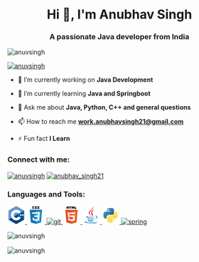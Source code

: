 

<h1 align="center">Hi 👋, I'm Anubhav Singh</h1>
<h3 align="center">A passionate Java developer from India</h3>

<p align="left"> <img src="https://komarev.com/ghpvc/?username=anuvsingh&label=Profile%20views&color=0e75b6&style=flat" alt="anuvsingh" /> </p>

<p align="left"> <a href="https://github.com/ryo-ma/github-profile-trophy"><img src="https://github-profile-trophy.vercel.app/?username=anuvsingh" alt="anuvsingh" /></a> </p>

- 🔭 I’m currently working on **Java Development**

- 🌱 I’m currently learning **Java and Springboot**

- 💬 Ask me about **Java, Python, C++ and general questions**

- 📫 How to reach me **work.anubhavsingh21@gmail.com**

- ⚡ Fun fact **I Learn**

<h3 align="left">Connect with me:</h3>
<p align="left">
<a href="https://twitter.com/anuvsingh" target="blank"><img align="center" src="https://raw.githubusercontent.com/rahuldkjain/github-profile-readme-generator/master/src/images/icons/Social/twitter.svg" alt="anuvsingh" height="30" width="40" /></a>
<a href="https://www.leetcode.com/anubhav_singh21" target="blank"><img align="center" src="https://raw.githubusercontent.com/rahuldkjain/github-profile-readme-generator/master/src/images/icons/Social/leet-code.svg" alt="anubhav_singh21" height="30" width="40" /></a>
</p>

<h3 align="left">Languages and Tools:</h3>
<p align="left"> <a href="https://www.w3schools.com/cpp/" target="_blank" rel="noreferrer"> <img src="https://raw.githubusercontent.com/devicons/devicon/master/icons/cplusplus/cplusplus-original.svg" alt="cplusplus" width="40" height="40"/> </a> <a href="https://www.w3schools.com/css/" target="_blank" rel="noreferrer"> <img src="https://raw.githubusercontent.com/devicons/devicon/master/icons/css3/css3-original-wordmark.svg" alt="css3" width="40" height="40"/> </a> <a href="https://git-scm.com/" target="_blank" rel="noreferrer"> <img src="https://www.vectorlogo.zone/logos/git-scm/git-scm-icon.svg" alt="git" width="40" height="40"/> </a> <a href="https://www.w3.org/html/" target="_blank" rel="noreferrer"> <img src="https://raw.githubusercontent.com/devicons/devicon/master/icons/html5/html5-original-wordmark.svg" alt="html5" width="40" height="40"/> </a> <a href="https://www.java.com" target="_blank" rel="noreferrer"> <img src="https://raw.githubusercontent.com/devicons/devicon/master/icons/java/java-original.svg" alt="java" width="40" height="40"/> </a> <a href="https://www.python.org" target="_blank" rel="noreferrer"> <img src="https://raw.githubusercontent.com/devicons/devicon/master/icons/python/python-original.svg" alt="python" width="40" height="40"/> </a> <a href="https://spring.io/" target="_blank" rel="noreferrer"> <img src="https://www.vectorlogo.zone/logos/springio/springio-icon.svg" alt="spring" width="40" height="40"/> </a> </p>

<p><img align="center" src="https://github-readme-stats.vercel.app/api/top-langs?username=anuvsingh&show_icons=true&locale=en&layout=compact" alt="anuvsingh" /></p>

<p><img align="center" src="https://github-readme-streak-stats.herokuapp.com/?user=anuvsingh&" alt="anuvsingh" /></p>
